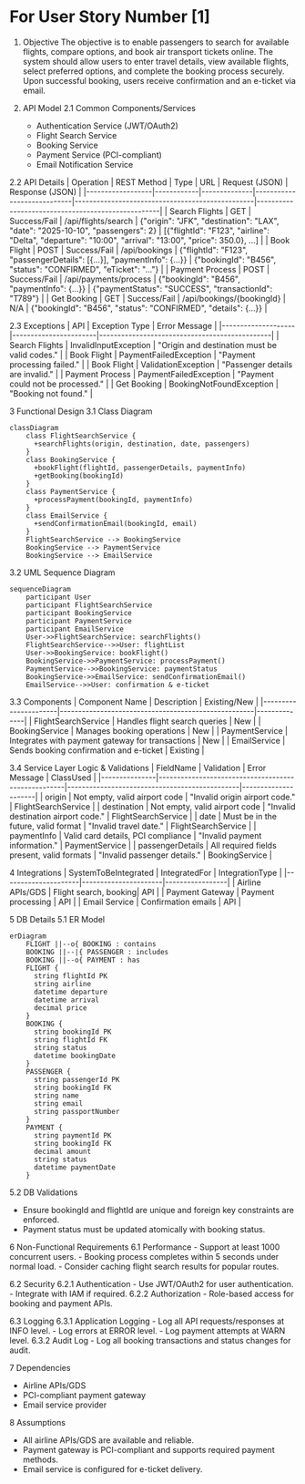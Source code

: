 # For User Story Number [1]

1. Objective
The objective is to enable passengers to search for available flights, compare options, and book air transport tickets online. The system should allow users to enter travel details, view available flights, select preferred options, and complete the booking process securely. Upon successful booking, users receive confirmation and an e-ticket via email.

2. API Model
  2.1 Common Components/Services
    - Authentication Service (JWT/OAuth2)
    - Flight Search Service
    - Booking Service
    - Payment Service (PCI-compliant)
    - Email Notification Service

  2.2 API Details
| Operation        | REST Method | Type         | URL                        | Request (JSON)                                  | Response (JSON)                                  |
|------------------|------------|--------------|----------------------------|-------------------------------------------------|---------------------------------------------------|
| Search Flights   | GET        | Success/Fail | /api/flights/search        | {"origin": "JFK", "destination": "LAX", "date": "2025-10-10", "passengers": 2} | [{"flightId": "F123", "airline": "Delta", "departure": "10:00", "arrival": "13:00", "price": 350.0}, ...] |
| Book Flight      | POST       | Success/Fail | /api/bookings              | {"flightId": "F123", "passengerDetails": [{...}], "paymentInfo": {...}} | {"bookingId": "B456", "status": "CONFIRMED", "eTicket": "..."} |
| Payment Process  | POST       | Success/Fail | /api/payments/process      | {"bookingId": "B456", "paymentInfo": {...}} | {"paymentStatus": "SUCCESS", "transactionId": "T789"} |
| Get Booking      | GET        | Success/Fail | /api/bookings/{bookingId}  | N/A                                             | {"bookingId": "B456", "status": "CONFIRMED", "details": {...}} |

  2.3 Exceptions
| API                | Exception Type         | Error Message                                 |
|--------------------|-----------------------|-----------------------------------------------|
| Search Flights     | InvalidInputException | "Origin and destination must be valid codes." |
| Book Flight        | PaymentFailedException | "Payment processing failed."                  |
| Book Flight        | ValidationException   | "Passenger details are invalid."              |
| Payment Process    | PaymentFailedException | "Payment could not be processed."            |
| Get Booking        | BookingNotFoundException | "Booking not found."                        |

3 Functional Design
  3.1 Class Diagram
```mermaid
classDiagram
    class FlightSearchService {
      +searchFlights(origin, destination, date, passengers)
    }
    class BookingService {
      +bookFlight(flightId, passengerDetails, paymentInfo)
      +getBooking(bookingId)
    }
    class PaymentService {
      +processPayment(bookingId, paymentInfo)
    }
    class EmailService {
      +sendConfirmationEmail(bookingId, email)
    }
    FlightSearchService --> BookingService
    BookingService --> PaymentService
    BookingService --> EmailService
```

  3.2 UML Sequence Diagram
```mermaid
sequenceDiagram
    participant User
    participant FlightSearchService
    participant BookingService
    participant PaymentService
    participant EmailService
    User->>FlightSearchService: searchFlights()
    FlightSearchService-->>User: flightList
    User->>BookingService: bookFlight()
    BookingService->>PaymentService: processPayment()
    PaymentService-->>BookingService: paymentStatus
    BookingService->>EmailService: sendConfirmationEmail()
    EmailService-->>User: confirmation & e-ticket
```

  3.3 Components
| Component Name        | Description                                         | Existing/New |
|----------------------|-----------------------------------------------------|--------------|
| FlightSearchService  | Handles flight search queries                        | New          |
| BookingService       | Manages booking operations                          | New          |
| PaymentService       | Integrates with payment gateway for transactions    | New          |
| EmailService         | Sends booking confirmation and e-ticket             | Existing     |

  3.4 Service Layer Logic & Validations
| FieldName     | Validation                                         | Error Message                                 | ClassUsed           |
|---------------|----------------------------------------------------|-----------------------------------------------|---------------------|
| origin        | Not empty, valid airport code                      | "Invalid origin airport code."                | FlightSearchService |
| destination   | Not empty, valid airport code                      | "Invalid destination airport code."           | FlightSearchService |
| date          | Must be in the future, valid format                | "Invalid travel date."                        | FlightSearchService |
| paymentInfo   | Valid card details, PCI compliance                 | "Invalid payment information."                | PaymentService      |
| passengerDetails | All required fields present, valid formats      | "Invalid passenger details."                  | BookingService      |

4 Integrations
| SystemToBeIntegrated | IntegratedFor         | IntegrationType |
|---------------------|----------------------|-----------------|
| Airline APIs/GDS    | Flight search, booking| API             |
| Payment Gateway     | Payment processing    | API             |
| Email Service       | Confirmation emails   | API             |

5 DB Details
  5.1 ER Model
```mermaid
erDiagram
    FLIGHT ||--o{ BOOKING : contains
    BOOKING ||--|{ PASSENGER : includes
    BOOKING ||--o{ PAYMENT : has
    FLIGHT {
      string flightId PK
      string airline
      datetime departure
      datetime arrival
      decimal price
    }
    BOOKING {
      string bookingId PK
      string flightId FK
      string status
      datetime bookingDate
    }
    PASSENGER {
      string passengerId PK
      string bookingId FK
      string name
      string email
      string passportNumber
    }
    PAYMENT {
      string paymentId PK
      string bookingId FK
      decimal amount
      string status
      datetime paymentDate
    }
```

  5.2 DB Validations
- Ensure bookingId and flightId are unique and foreign key constraints are enforced.
- Payment status must be updated atomically with booking status.

6 Non-Functional Requirements
  6.1 Performance
    - Support at least 1000 concurrent users.
    - Booking process completes within 5 seconds under normal load.
    - Consider caching flight search results for popular routes.

  6.2 Security
    6.2.1 Authentication
      - Use JWT/OAuth2 for user authentication.
      - Integrate with IAM if required.
    6.2.2 Authorization
      - Role-based access for booking and payment APIs.

  6.3 Logging
    6.3.1 Application Logging
      - Log all API requests/responses at INFO level.
      - Log errors at ERROR level.
      - Log payment attempts at WARN level.
    6.3.2 Audit Log
      - Log all booking transactions and status changes for audit.

7 Dependencies
  - Airline APIs/GDS
  - PCI-compliant payment gateway
  - Email service provider

8 Assumptions
  - All airline APIs/GDS are available and reliable.
  - Payment gateway is PCI-compliant and supports required payment methods.
  - Email service is configured for e-ticket delivery.
